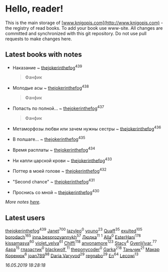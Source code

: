 # Hello, reader!
This is the main storage of [www.knigopis.com](http://www.knigopis.com) - the registry of read books.
To add your book use www-site. All changes are committed and synchronized with this git repository.
Do not use pull requests to make changes here.


## Latest books with notes
* Наказание ~ [thejokerinthefog](users/317/317244423-vkontakte)<sup>439</sup>
    > Фанфик

* Молодые асы ~ [thejokerinthefog](users/317/317244423-vkontakte)<sup>438</sup>
    > Фанфик

* Попасть по полной... ~ [thejokerinthefog](users/317/317244423-vkontakte)<sup>437</sup>
    > Фанфик

* Метаморфозы любви или зачем нужны сестры ~ [thejokerinthefog](users/317/317244423-vkontakte)<sup>436</sup>

* В полшаге... ~ [thejokerinthefog](users/317/317244423-vkontakte)<sup>435</sup>

* Время расплаты ~ [thejokerinthefog](users/317/317244423-vkontakte)<sup>434</sup>

* Ни капли царской крови ~ [thejokerinthefog](users/317/317244423-vkontakte)<sup>433</sup>

* Поттер в моей голове ~ [thejokerinthefog](users/317/317244423-vkontakte)<sup>432</sup>

* "Second chance" ~ [thejokerinthefog](users/317/317244423-vkontakte)<sup>431</sup>

* Проснись со мной ~ [thejokerinthefog](users/317/317244423-vkontakte)<sup>430</sup>


_More notes [here](latest_books_with_notes.md)._


## Latest users
[thejokerinthefog](users/317/317244423-vkontakte)<sup>439</sup> 
[Janet](users/108/108113656204404967440-google)<sup>700</sup> 
[lazyleo](users/116/116845519572391639637-google)<sup>0</sup> 
[youno](users/302/302928912-vkontakte)<sup>23</sup> 
[Quaff](users/122/12267158-vkontakte)<sup>35</sup> 
[exulted](users/100/100599204551896265722-google)<sup>105</sup> 
[borodach](users/157/15706320-vkontakte)<sup>165</sup> 
[inna.besprozvannykh](users/733/73323849-yandex)<sup>57</sup> 
[Людка](users/111/111038749-vkontakte)<sup>11</sup> 
[](users/114/114792281744850455512-google)<sup>1</sup> 
[Alla](users/103/103352250712959229257-google)<sup>0</sup> 
[EsterHani](users/305/30558181-vkontakte)<sup>178</sup> 
[kissamasya](users/684/68439978-vkontakte)<sup>60</sup> 
[violet_velva](users/116/116961712580551399099-google)<sup>61</sup> 
[Chiffi](users/105/105831994080785626680-google)<sup>118</sup> 
[anvonamore](users/595/5957175-vkontakte)<sup>123</sup> 
[Stacy](users/309/30902475-vkontakte)<sup>4</sup> 
[GvenVivar ](users/158/158266434925901-facebook)<sup>77</sup> 
[4apa](users/117/117392596378069249667-google)<sup>15</sup> 
[глазастик](users/115/115257673890455357280-google)<sup>0</sup> 
[blackwolf ](users/236/236639644-vkontakte)<sup>11</sup> 
[theponycoder](users/195/195144442-vkontakte)<sup>0</sup> 
[Garka](users/115/115753719718250012620-google)<sup>218</sup> 
[Таньчик](users/209/2096581563762610-facebook)<sup>21</sup> 
[Макар Коренюк](users/126/126368737-vkontakte)<sup>6</sup> 
[joan789](users/240/2401650-vkontakte)<sup>98</sup> 
[Daria Varyvod](users/829/829893410524253-facebook)<sup>29</sup> 
[regnabo](users/870/870059322-yandex)<sup>29</sup> 
[En](users/333/333646551-vkontakte)<sup>64</sup> 
[Lecowi](users/521/521873425-vkontakte)<sup>13</sup> 


_16.05.2019 18:28:18_
